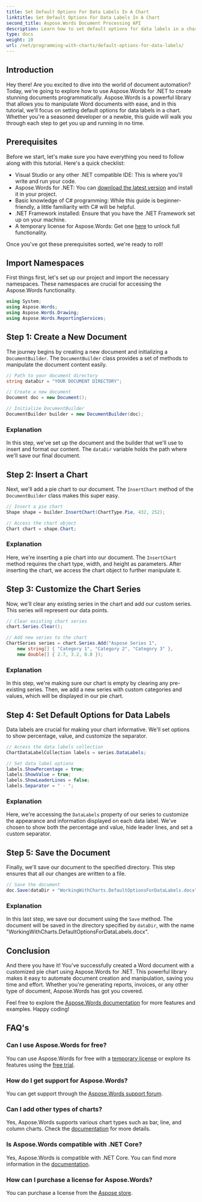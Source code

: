 ```yaml
---
title: Set Default Options For Data Labels In A Chart
linktitle: Set Default Options For Data Labels In A Chart
second_title: Aspose.Words Document Processing API
description: Learn how to set default options for data labels in a chart using Aspose.Words for .NET. Follow our step-by-step guide to create and customize charts effortlessly.
type: docs
weight: 10
url: /net/programming-with-charts/default-options-for-data-labels/
---
```

## Introduction

Hey there! Are you excited to dive into the world of document automation? Today, we're going to explore how to use Aspose.Words for .NET to create stunning documents programmatically. Aspose.Words is a powerful library that allows you to manipulate Word documents with ease, and in this tutorial, we'll focus on setting default options for data labels in a chart. Whether you're a seasoned developer or a newbie, this guide will walk you through each step to get you up and running in no time.

## Prerequisites

Before we start, let's make sure you have everything you need to follow along with this tutorial. Here's a quick checklist:

- Visual Studio or any other .NET compatible IDE: This is where you'll write and run your code.
- Aspose.Words for .NET: You can [download the latest version](https://releases.aspose.com/words/net/) and install it in your project.
- Basic knowledge of C# programming: While this guide is beginner-friendly, a little familiarity with C# will be helpful.
- .NET Framework installed: Ensure that you have the .NET Framework set up on your machine.
- A temporary license for Aspose.Words: Get one [here](https://purchase.aspose.com/temporary-license/) to unlock full functionality.

Once you've got these prerequisites sorted, we're ready to roll!

## Import Namespaces

First things first, let's set up our project and import the necessary namespaces. These namespaces are crucial for accessing the Aspose.Words functionality.

```csharp
using System;
using Aspose.Words;
using Aspose.Words.Drawing;
using Aspose.Words.ReportingServices;
```

## Step 1: Create a New Document


The journey begins by creating a new document and initializing a `DocumentBuilder`. The `DocumentBuilder` class provides a set of methods to manipulate the document content easily.

```csharp
// Path to your document directory
string dataDir = "YOUR DOCUMENT DIRECTORY";

// Create a new document
Document doc = new Document();

// Initialize DocumentBuilder
DocumentBuilder builder = new DocumentBuilder(doc);
```

### Explanation

In this step, we've set up the document and the builder that we'll use to insert and format our content. The `dataDir` variable holds the path where we'll save our final document.

## Step 2: Insert a Chart

Next, we'll add a pie chart to our document. The `InsertChart` method of the `DocumentBuilder` class makes this super easy.

```csharp
// Insert a pie chart
Shape shape = builder.InsertChart(ChartType.Pie, 432, 252);

// Access the chart object
Chart chart = shape.Chart;
```

### Explanation

Here, we're inserting a pie chart into our document. The `InsertChart` method requires the chart type, width, and height as parameters. After inserting the chart, we access the chart object to further manipulate it.

## Step 3: Customize the Chart Series

Now, we'll clear any existing series in the chart and add our custom series. This series will represent our data points.

```csharp
// Clear existing chart series
chart.Series.Clear();

// Add new series to the chart
ChartSeries series = chart.Series.Add("Aspose Series 1",
    new string[] { "Category 1", "Category 2", "Category 3" },
    new double[] { 2.7, 3.2, 0.8 });
```

### Explanation

In this step, we're making sure our chart is empty by clearing any pre-existing series. Then, we add a new series with custom categories and values, which will be displayed in our pie chart.

## Step 4: Set Default Options for Data Labels

Data labels are crucial for making your chart informative. We'll set options to show percentage, value, and customize the separator.

```csharp
// Access the data labels collection
ChartDataLabelCollection labels = series.DataLabels;

// Set data label options
labels.ShowPercentage = true;
labels.ShowValue = true;
labels.ShowLeaderLines = false;
labels.Separator = " - ";
```

### Explanation

Here, we're accessing the `DataLabels` property of our series to customize the appearance and information displayed on each data label. We've chosen to show both the percentage and value, hide leader lines, and set a custom separator.

## Step 5: Save the Document

Finally, we'll save our document to the specified directory. This step ensures that all our changes are written to a file.

```csharp
// Save the document
doc.Save(dataDir + "WorkingWithCharts.DefaultOptionsForDataLabels.docx");
```

### Explanation

In this last step, we save our document using the `Save` method. The document will be saved in the directory specified by `dataDir`, with the name "WorkingWithCharts.DefaultOptionsForDataLabels.docx".

## Conclusion

And there you have it! You've successfully created a Word document with a customized pie chart using Aspose.Words for .NET. This powerful library makes it easy to automate document creation and manipulation, saving you time and effort. Whether you're generating reports, invoices, or any other type of document, Aspose.Words has got you covered.

Feel free to explore the [Aspose.Words documentation](https://reference.aspose.com/words/net/) for more features and examples. Happy coding!

## FAQ's

### Can I use Aspose.Words for free?
You can use Aspose.Words for free with a [temporary license](https://purchase.aspose.com/temporary-license/) or explore its features using the [free trial](https://releases.aspose.com/).

### How do I get support for Aspose.Words?
You can get support through the [Aspose.Words support forum](https://forum.aspose.com/c/words/8).

### Can I add other types of charts?
Yes, Aspose.Words supports various chart types such as bar, line, and column charts. Check the [documentation](https://reference.aspose.com/words/net/) for more details.

### Is Aspose.Words compatible with .NET Core?
Yes, Aspose.Words is compatible with .NET Core. You can find more information in the [documentation](https://reference.aspose.com/words/net/).

### How can I purchase a license for Aspose.Words?
You can purchase a license from the [Aspose store](https://purchase.aspose.com/buy).


